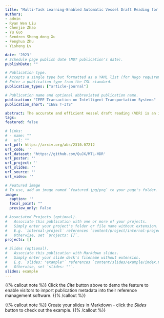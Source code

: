 ```yaml
---
title: "Multi-Task Learning-Enabled Automatic Vessel Draft Reading for Intelligent Maritime Surveillance"
authors: 
- admin
- Ryan Wen Liu
- Chenjie Zhao
- Yu Guo
- Sendren Sheng-dong Xu
- Fenghua Zhu
- Yisheng Lv

date: '2023'
# Schedule page publish date (NOT publication's date).
publishDate: ""

# Publication type.
# Accepts a single type but formatted as a YAML list (for Hugo requirements).
# Enter a publication type from the CSL standard.
publication_types: ["article-journal"]

# Publication name and optional abbreviated publication name.
publication: "IEEE Transaction on Intelligent Transportation Systems"
publication_short: "IEEE T-ITS"

abstract: The accurate and efficient vessel draft reading (VDR) is an important component of intelligent maritime surveillance, which could be exploited to assist in judging whether the vessel is normally loaded or overloaded. The computer vision technique with an excellent price-to-performance ratio has become a popular medium to estimate vessel draft depth. However, the traditional estimation methods easily suffer from several limitations, such as sensitivity to low-quality images, high computational cost, etc. In this work, we propose a multi-task learning-enabled computational method (termed MTL-VDR) for generating highly reliable VDR. In particular, our MTL-VDR mainly consists of four components, i.e., draft mark detection, draft scale recognition, vessel/water segmentation, and final draft depth estimation. We first construct a benchmark dataset related to draft mark detection and employ a powerful and efficient convolutional neural network to accurately perform the detection task. The multi-task learning method is then proposed for simultaneous draft scale recognition and vessel/water segmentation. To obtain more robust VDR under complex conditions (e.g., damaged and stained scales, etc.), the accurate draft scales are generated by an automatic correction method, which is presented based on the spatial distribution rules of draft scales. Finally, an adaptive computational method is exploited to yield an accurate and robust draft depth. Extensive experiments have been implemented on the realistic dataset to compare our MTL-VDR with state-of-the-art methods. The results have demonstrated its superior performance in terms of accuracy, robustness, and efficiency. The computational speed exceeds 40 FPS, which satisfies the requirements of real-time maritime surveillance to guarantee vessel traffic safety.
tags:
featured: false

# links:
# - name: ""
#   url: ""
url_pdf: https://arxiv.org/abs/2310.07212
url_code: ''
url_dataset: 'https://github.com/QuJX/MTL-VDR'
url_poster: ''
url_project: ''
url_slides: ''
url_source: ''
url_video: ''

# Featured image
# To use, add an image named `featured.jpg/png` to your page's folder. 
image:
  caption: ''
  focal_point: ""
  preview_only: False

# Associated Projects (optional).
#   Associate this publication with one or more of your projects.
#   Simply enter your project's folder or file name without extension.
#   E.g. `internal-project` references `content/project/internal-project/index.md`.
#   Otherwise, set `projects: []`.
projects: []

# Slides (optional).
#   Associate this publication with Markdown slides.
#   Simply enter your slide deck's filename without extension.
#   E.g. `slides: "example"` references `content/slides/example/index.md`.
#   Otherwise, set `slides: ""`.
slides: example
---
```


{{% callout note %}}
Click the *Cite* button above to demo the feature to enable visitors to import publication metadata into their reference management software.
{{% /callout %}}

{{% callout note %}}
Create your slides in Markdown - click the *Slides* button to check out the example.
{{% /callout %}}
